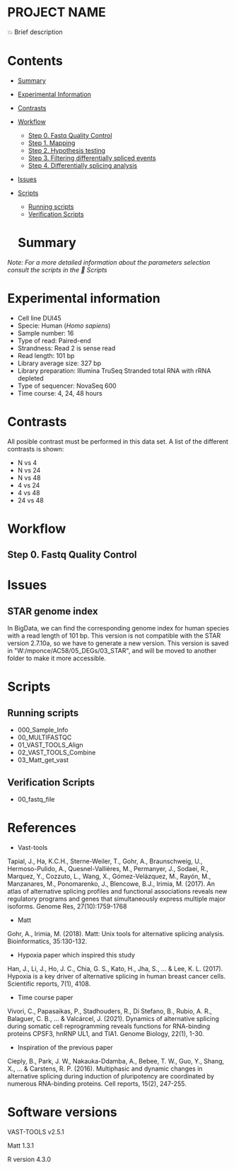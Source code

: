 # PROJECT NAME

:collision: Brief description

# Contents

- [Summary](#summary)
- [Experimental Information](#experimental-information)
- [Contrasts](#contrasts)
- [Workflow](#)
    - [Step 0. Fastq Quality Control](#step-0-fastq-quality-control)
    - [Step 1. Mapping](#step-1-mapping)
    - [Step 2. Hypothesis testing](#setp-2-hypothesis-testing-with-matt)
    - [Step 3. Filtering differentially spliced events](#step-3-selecting-differentially-spliced-events)
    - [Step 4. Differentially splicing analysis](#step-4-differentially-splicing-analysis)
- [Issues](#issues)
- [Scripts](#scripts)
    - [Running scripts](#running-scripts)
    - [Verification Scripts](#verification-scripts)
    
    # Summary 

*Note: For a more detailed information about the parameters selection consult the scripts in the :open_file_folder: Scripts*

# Experimental information
- Cell line DUI45
- Specie: Human (*Homo sapiens*)
- Sample number: 16
- Type of read: Paired-end
- Strandness: Read 2 is sense read
- Read length: 101 bp
- Library average size: 327 bp
- Library preparation: Illumina TruSeq Stranded total RNA with rRNA depleted
- Type of sequencer: NovaSeq 600
- Time course: 4, 24, 48 hours

# Contrasts

All posible contrast must be performed in this data set. A list of the different contrasts is shown: 
- N vs 4
- N vs 24
- N vs 48
- 4 vs 24
- 4 vs 48
- 24 vs 48

# Workflow

## Step 0. Fastq Quality Control


# Issues

## STAR genome index

In BigData, we can find the corresponding genome index for human species with a read length of 101 bp. This version is not compatible with the STAR version 2.7.10a, so we have to generate a new version. This version is saved in "W:/mponce/AC58/05_DEGs/03_STAR", and will be moved to another folder to make it more accessible.

# Scripts

## Running scripts

- 000_Sample_Info
- 00_MULTIFASTQC
- 01_VAST_TOOLS_Align
- 02_VAST_TOOLS_Combine
- 03_Matt_get_vast

## Verification Scripts

- 00_fastq_file


# References

- Vast-tools 

Tapial, J., Ha, K.C.H., Sterne-Weiler, T., Gohr, A., Braunschweig, U., Hermoso-Pulido, A., Quesnel-Vallières, M., Permanyer, J., Sodaei, R., Marquez, Y., Cozzuto, L., Wang, X., Gómez-Velázquez, M., Rayón, M., Manzanares, M., Ponomarenko, J., Blencowe, B.J., Irimia, M. (2017). An atlas of alternative splicing profiles and functional associations reveals new regulatory programs and genes that simultaneously express multiple major isoforms. Genome Res, 27(10):1759-1768

- Matt

Gohr, A., Irimia, M. (2018). Matt: Unix tools for alternative splicing analysis. Bioinformatics, 35:130-132.

- Hypoxia paper which inspired this study

Han, J., Li, J., Ho, J. C., Chia, G. S., Kato, H., Jha, S., ... & Lee, K. L. (2017). Hypoxia is a key driver of alternative splicing in human breast cancer cells. Scientific reports, 7(1), 4108.

- Time course paper

Vivori, C., Papasaikas, P., Stadhouders, R., Di Stefano, B., Rubio, A. R., Balaguer, C. B., ... & Valcárcel, J. (2021). Dynamics of alternative splicing during somatic cell reprogramming reveals functions for RNA-binding proteins CPSF3, hnRNP UL1, and TIA1. Genome Biology, 22(1), 1-30.

- Inspiration of the previous paper

Cieply, B., Park, J. W., Nakauka-Ddamba, A., Bebee, T. W., Guo, Y., Shang, X., ... & Carstens, R. P. (2016). Multiphasic and dynamic changes in alternative splicing during induction of pluripotency are coordinated by numerous RNA-binding proteins. Cell reports, 15(2), 247-255.

# Software versions 

VAST-TOOLS v2.5.1

Matt 1.3.1

R version 4.3.0 